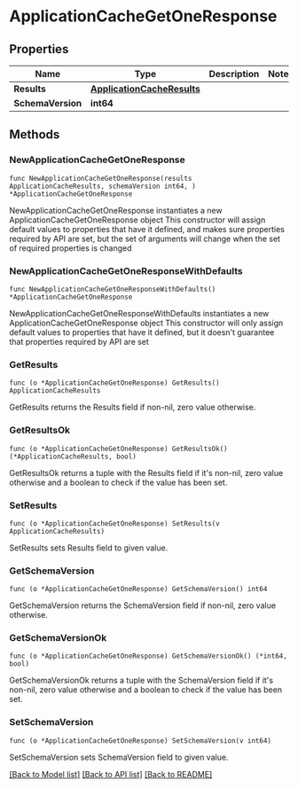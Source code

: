 # ApplicationCacheGetOneResponse

## Properties

Name | Type | Description | Notes
------------ | ------------- | ------------- | -------------
**Results** | [**ApplicationCacheResults**](ApplicationCacheResults.md) |  | 
**SchemaVersion** | **int64** |  | 

## Methods

### NewApplicationCacheGetOneResponse

`func NewApplicationCacheGetOneResponse(results ApplicationCacheResults, schemaVersion int64, ) *ApplicationCacheGetOneResponse`

NewApplicationCacheGetOneResponse instantiates a new ApplicationCacheGetOneResponse object
This constructor will assign default values to properties that have it defined,
and makes sure properties required by API are set, but the set of arguments
will change when the set of required properties is changed

### NewApplicationCacheGetOneResponseWithDefaults

`func NewApplicationCacheGetOneResponseWithDefaults() *ApplicationCacheGetOneResponse`

NewApplicationCacheGetOneResponseWithDefaults instantiates a new ApplicationCacheGetOneResponse object
This constructor will only assign default values to properties that have it defined,
but it doesn't guarantee that properties required by API are set

### GetResults

`func (o *ApplicationCacheGetOneResponse) GetResults() ApplicationCacheResults`

GetResults returns the Results field if non-nil, zero value otherwise.

### GetResultsOk

`func (o *ApplicationCacheGetOneResponse) GetResultsOk() (*ApplicationCacheResults, bool)`

GetResultsOk returns a tuple with the Results field if it's non-nil, zero value otherwise
and a boolean to check if the value has been set.

### SetResults

`func (o *ApplicationCacheGetOneResponse) SetResults(v ApplicationCacheResults)`

SetResults sets Results field to given value.


### GetSchemaVersion

`func (o *ApplicationCacheGetOneResponse) GetSchemaVersion() int64`

GetSchemaVersion returns the SchemaVersion field if non-nil, zero value otherwise.

### GetSchemaVersionOk

`func (o *ApplicationCacheGetOneResponse) GetSchemaVersionOk() (*int64, bool)`

GetSchemaVersionOk returns a tuple with the SchemaVersion field if it's non-nil, zero value otherwise
and a boolean to check if the value has been set.

### SetSchemaVersion

`func (o *ApplicationCacheGetOneResponse) SetSchemaVersion(v int64)`

SetSchemaVersion sets SchemaVersion field to given value.



[[Back to Model list]](../README.md#documentation-for-models) [[Back to API list]](../README.md#documentation-for-api-endpoints) [[Back to README]](../README.md)


